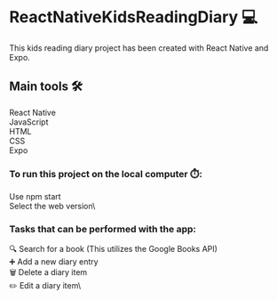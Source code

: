 # ReactNativeKidsReadingDiary :computer:

This kids reading diary project has been created with React Native and Expo.

## Main tools :hammer_and_wrench:

React Native\
JavaScript\
HTML\
CSS\
Expo

### To run this project on the local computer :stopwatch::

Use npm start\
Select the web version\

### Tasks that can be performed with the app:

:mag: Search for a book (This utilizes the Google Books API)\
:heavy_plus_sign: Add a new diary entry\
:wastebasket: Delete a diary item\
:pencil2: Edit a diary item\


